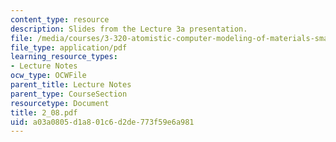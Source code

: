 ```yaml
---
content_type: resource
description: Slides from the Lecture 3a presentation.
file: /media/courses/3-320-atomistic-computer-modeling-of-materials-sma-5107-spring-2005/a03a0805d1a801c6d2de773f59e6a981_2_08.pdf
file_type: application/pdf
learning_resource_types:
- Lecture Notes
ocw_type: OCWFile
parent_title: Lecture Notes
parent_type: CourseSection
resourcetype: Document
title: 2_08.pdf
uid: a03a0805-d1a8-01c6-d2de-773f59e6a981
---
```

